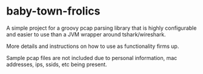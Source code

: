 # baby-town-frolics

A simple project for a groovy pcap parsing library that is highly configurable and easier to use than a JVM wrapper around tshark/wireshark.

More details and instructions on how to use as functionality firms up.  

Sample pcap files are not included due to personal information, mac addresses, ips, ssids, etc being present.  